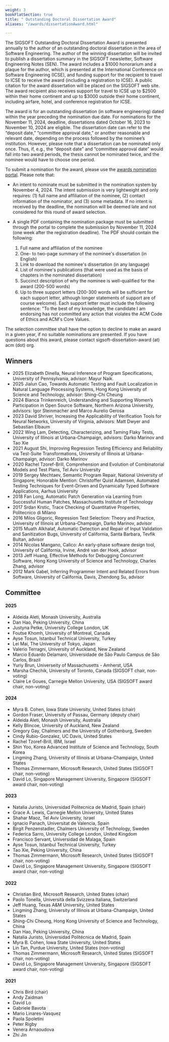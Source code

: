 ```yaml
---
weight: 3
bookFlatSection: true
title: " Outstanding Doctoral Dissertation Award"
aliases: "/awards/dissertationAward.html"

---
```


The SIGSOFT Outstanding Doctoral Dissertation Award is presented annually to the author of an outstanding doctoral dissertation in the area of Software Engineering. The author of the winning dissertation will be invited to publish a dissertation summary in the SIGSOFT newsletter, Software Engineering Notes (SEN). The award includes a $1000 honorarium and a plaque for the author, which is presented at the International Conference on Software Engineering (ICSE), and funding support for the recipient to travel to ICSE to receive the award (including a registration to ICSE). A public citation for the award dissertation will be placed on the SIGSOFT web site. The award recipient also receives support for travel to ICSE up to $2500 within their home continent and up to $3000 outside their home continent, including airfare, hotel, and conference registration for ICSE.

The award is for an outstanding dissertation (in software engineering) dated within the year preceding the nomination due date. For nominations for the November 11, 2024, deadline, dissertations dated October 16, 2023 to November 10, 2024 are eligible. The dissertation date can refer to the “deposit date,” “committee approval date,” or another reasonable and relevant date, depending on the process followed by the nominee’s institution. However, please note that a dissertation can be nominated only once. Thus, if, e.g., the “deposit date” and “committee approval date” would fall into two award periods, the thesis cannot be nominated twice, and the nominee would have to choose one period.



To submit a nomination for the award, please use the [awards nomination portal](https://sigsoft-awards.hotcrp.com/). Please note that:

* An intent to nominate must be submitted in the nomination system by November 4, 2024. The intent submission is very lightweight and only requires: (1) full name and afﬁliation of the nominee, (2) contact information of the nominator, and (3) some metadata. If no intent is received by the deadline, the nomination will be deemed late and not considered for this round of award selection.

* A single PDF containing the nomination package must be submitted through the portal to complete the submission by November 11, 2024 (one week after the registration deadline). The PDF should contain the following:
  1. Full name and afﬁliation of the nominee
  2. One- to two-page summary of the nominee's dissertation (in English)
  3. Link to download the nominee's dissertation (in any language)
  4. List of nominee's publications (that were used as the basis of chapters in the nominated dissertation)
  5. Succinct description of why the nominee is well-qualiﬁed for the award (200-500 words)
  6. Up to three support letters (200-300 words will be sufﬁcient for each support letter, although longer statements of support are of course welcome). Each support letter must include the following sentence: "To the best of my knowledge, the candidate I am endorsing has not committed any action that violates the ACM Code of Ethics and ACM's Core Values.

The selection committee shall have the option to decline to make an award in a given year, if no suitable nominations are presented. If you have questions about this award, please contact sigsoft-dissertation-award (at) acm (dot) org.

## Winners
- 2025 Elizabeth Dinella, Neural Inference of Program Specifications, University of Pennsylvania, advisor: Mayur Naik.
- 2025 Jialun Cao, Towards Automatic Testing and Fault Localization in Natural Language Processing Systems,  Hong Kong University of Science and Technology, advisor: Shing-Chi Cheung
- 2024 Bianca Trinkenreich, Understanding and Supporting Women’s Participation in Open Source Software, Northern Arizona University, advisors: Igor Steinmacher and Marco Aurelio Gerosa
- 2023 David Shriver, Increasing the Applicability of Verification Tools for Neural Networks, University of Virginia, advisors: Matt Dwyer and Sebastian Elbaum
- 2022 Wing Lam, Detecting, Characterizing, and Taming Flaky Tests, University of Illinois at Urbana-Champaign, advisors: Darko Marinov and Tao Xie
- 2021	August Shi, Improving Regression Testing Efficiency and Reliability via Test-Suite Transformations, University of Illinois at Urbana-Champaign, advisor: Darko Marinov
- 2020	Rachel Tzoref-Brill, Comprehension and Evolution of Combinatorial Models and Test Plans, Tel Aviv University
- 2019	Sergey Mechtaev, Semantic Program Repair, National University of Singapore;
Honorable Mention: Christoffer Quist Adamsen, Automated Testing Techniques for Event-Driven and Dynamically Typed Software Applications, Aarhus University
- 2018	Fan Long, Automatic Patch Generation via Learning from Successful Human Patches, Massachusetts Institute of Technology
- 2017	Srdan Krstic, Trace Checking of Quantitative Properties, Politecnico di Milano
- 2016	Milos Gligoric, Regression Test Selection: Theory and Practice, University of Illinois at Urbana-Champaign, Darko Marinov, advisor
- 2015	Muath Alkhalaf, Automatic Detection and Repair of Input Validation and Sanitization Bugs, University of California, Santa Barbara, Tevfik Bultan, advisor
- 2014	Nicolas Mangano, Calico: An early-phase software design tool, University of California, Irvine, André van der Hoek, advisor
- 2013	Jeff Huang, Effective Methods for Debugging Concurrent Software, Hong Kong University of Science and Technology, Charles Zhang, advisor
- 2012	Mark Gabel, Inferring Programmer Intent and Related Errors from Software, University of California, Davis, Zhendong Su, advisor

## Committee

#### 2025
- Aldeida Aleti, Monash University, Australia 
- Dan Hao, Peking University, China
- Justyna Petke, University College London, UK
- Foutse Khomh, University of Montreal, Canada
- Ayse Tosun, Istanbul Technical University, Turkey
- Lei Mai, The University of Tokyo, Japan
- Valerio Terragni, University of Auckland, New Zealand
- Marcio Eduardo Delamaro, Universidade de São Paulo Campus de São Carlos, Brazil
- Yuriy Brun, Universeity of Massachusetts - Amherst, USA
- Marsha Chechik, University of Toronto, Canada (SIGSOFT chair, non-voting)
- Claire Le Goues, Carnegie Mellon University, USA (SIGSOFT award chair, non-voting)

#### 2024
* Myra B. Cohen, Iowa State University, United States (chair)
* Gordon Fraser, University of Passau, Germany (deputy chair)
* Aldeida Aleti, Monash University, Australia                                
* Kelly Blincoe, University of Auckland, New Zealand
* Gregory Gay, Chalmers and the University of Gothenburg, Sweden                            
* Cindy Rubio-Gonzalez, UC Davis, United States 
* Rachel Tzoref-Brill, IBM, Israel                                    
* Shin Yoo, Korea Advanced Institute of Science and Technology, South Korea                                                                    
* Lingming Zhang, University of Illinois at Urbana-Champaign, United States  
* Thomas Zimmermann, Microsoft Research, United States (SIGSOFT chair, non-voting)
* David Lo, Singapore Management University, Singapore (SIGSOFT award chair, non-voting)
#### 2023
* Natalia Juristo, Universidad Politecnica de Madrid, Spain (chair)
* Grace A. Lewis, Carnegie Mellon University, United States
* Shahar Maoz, Tel Aviv University, Israel
* Ignacio Panach, Universitat de Valencia, Spain
* Birgit Penzenstadler, Chalmers University of Technology, Sweden
* Federica Sarro, University College London, United Kingdom
* Francisco Servant, Universidad de Malaga, Spain
* Ayse Tosun, Istanbul Technical University, Turkey
* Tao Xie, Peking University, China
* Thomas Zimmermann, Microsoft Research, United States (SIGSOFT chair, non-voting)
* David Lo, Singapore Management University, Singapore (SIGSOFT award chair, non-voting)
#### 2022
* Christian Bird, Microsoft Research, United States (chair)
* Paolo Tonella, Università della Svizzera Italiana, Switzerland
* Jeff Huang, Texas A&M University, United States
* Lingming Zhang, University of Illinois at Urbana-Champaign, United States
* Shing-Chi Cheung, Hong Kong University of Science and Technology, China
* Dan Hao, Peking University, China
* Natalia Juristo, Universidad Politécnica de Madrid, Spain
* Myra B. Cohen, Iowa State University, United States
* Lin Tan, Purdue University, United States (non-voting)
* Thomas Zimmermann, Microsoft Research, United States (SIGSOFT chair, non-voting)
* David Lo, Singapore Management University, Singapore (SIGSOFT award chair, non-voting)

#### 2021
* Chris Bird (chair)
* Andy Zaidman
* David Lo
* Gabriele Bavota
* Mario Linares-Vasquez
* Paola Spoletini
* Peter Rigby
* Venera Arnaoudova
* Zhi Jin
